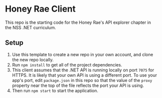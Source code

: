 # Honey Rae Client
This repo is the starting code for the Honey Rae's API explorer chapter in the NSS .NET curriculum. 

## Setup
1. Use this template to create a new repo in your own account, and clone the new repo locally. 
1. Run `npm install` to get all of the project dependencies.
1. This client assumes that the .NET API is running locally on port `7075` for HTTPS. It is likely that your own API is using a different port. To use your app's port, edit `package.json` in this repo so that the value of the `proxy` property near the top of the file reflects the port your API is using.   
1. Then run `npm start` to start the application.  